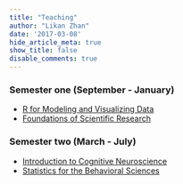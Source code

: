 ```yaml
---
title: "Teaching"
author: "Likan Zhan"
date: '2017-03-08'
hide_article_meta: true
show_title: false
disable_comments: true
---
```


### Semester one (September - January)
- [R for Modeling and Visualizing Data](/en/teach/model_vis_data/)
- [Foundations of Scientific Research](/en/teach/found_sci_res/)

### Semester two (March - July)
- [Introduction to Cognitive Neuroscience](/en/teach/cogn_neurosci/)
- [Statistics for the Behavioral Sciences](/en/teach/stat_behav_sci/)

